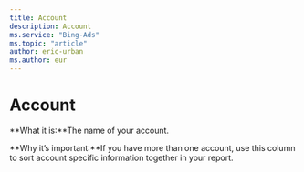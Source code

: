 ```yaml
---
title: Account
description: Account
ms.service: "Bing-Ads"
ms.topic: "article"
author: eric-urban
ms.author: eur
---
```


# Account

**What it is:**The name of your account.

**Why it’s important:**If you have more than one account, use this column to sort account specific information together in your report.


